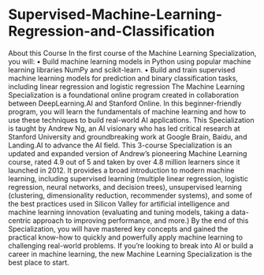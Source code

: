 # Supervised-Machine-Learning-Regression-and-Classification
About this Course In the first course of the Machine Learning Specialization, you will: • Build machine learning models in Python using popular machine learning libraries NumPy and scikit-learn. • Build and train supervised machine learning models for prediction and binary classification tasks, including linear regression and logistic regression  The Machine Learning Specialization is a foundational online program created in collaboration between DeepLearning.AI and Stanford Online. In this beginner-friendly program, you will learn the fundamentals of machine learning and how to use these techniques to build real-world AI applications.   This Specialization is taught by Andrew Ng, an AI visionary who has led critical research at Stanford University and groundbreaking work at Google Brain, Baidu, and Landing.AI to advance the AI field.  This 3-course Specialization is an updated and expanded version of Andrew’s pioneering Machine Learning course, rated 4.9 out of 5 and taken by over 4.8 million learners since it launched in 2012.   It provides a broad introduction to modern machine learning, including supervised learning (multiple linear regression, logistic regression, neural networks, and decision trees), unsupervised learning (clustering, dimensionality reduction, recommender systems), and some of the best practices used in Silicon Valley for artificial intelligence and machine learning innovation (evaluating and tuning models, taking a data-centric approach to improving performance, and more.)  By the end of this Specialization, you will have mastered key concepts and gained the practical know-how to quickly and powerfully apply machine learning to challenging real-world problems. If you’re looking to break into AI or build a career in machine learning, the new Machine Learning Specialization is the best place to start.
